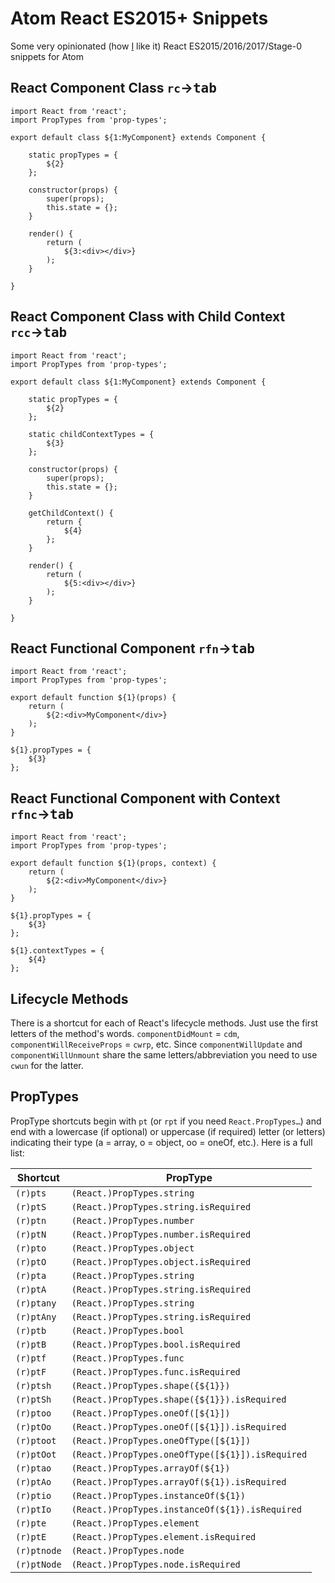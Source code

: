 # Atom React ES2015+ Snippets

Some very opinionated (how [I](https://www.manuelbieh.de) like it) React ES2015/2016/2017/Stage-0 snippets for Atom

## React Component Class `rc`→<kbd>tab</kbd>

```
import React from 'react';
import PropTypes from 'prop-types';

export default class ${1:MyComponent} extends Component {

    static propTypes = {
        ${2}
    };

    constructor(props) {
        super(props);
        this.state = {};
    }

    render() {
        return (
            ${3:<div></div>}
        );
    }

}
```

## React Component Class with Child Context `rcc`→<kbd>tab</kbd>

```
import React from 'react';
import PropTypes from 'prop-types';

export default class ${1:MyComponent} extends Component {

    static propTypes = {
        ${2}
    };

    static childContextTypes = {
        ${3}
    };

    constructor(props) {
        super(props);
        this.state = {};
    }

    getChildContext() {
        return {
            ${4}
        };
    }

    render() {
        return (
            ${5:<div></div>}
        );
    }

}
```

## React Functional Component `rfn`→<kbd>tab</kbd>

```
import React from 'react';
import PropTypes from 'prop-types';

export default function ${1}(props) {
    return (
        ${2:<div>MyComponent</div>}
    );
}

${1}.propTypes = {
    ${3}
};
```

## React Functional Component with Context `rfnc`→<kbd>tab</kbd>

```
import React from 'react';
import PropTypes from 'prop-types';

export default function ${1}(props, context) {
    return (
        ${2:<div>MyComponent</div>}
    );
}

${1}.propTypes = {
    ${3}
};

${1}.contextTypes = {
    ${4}
};
```

## Lifecycle Methods

There is a shortcut for each of React's lifecycle methods. Just use the first letters of the method's words. `componentDidMount` = `cdm`, `componentWillReceiveProps` = `cwrp`, etc. Since `componentWillUpdate` and `componentWillUnmount` share the same letters/abbreviation you need to use `cwun` for the latter.

## PropTypes

PropType shortcuts begin with `pt` (or `rpt` if you need `React.PropTypes…`) and end with a lowercase (if optional) or uppercase (if required) letter (or letters) indicating their type (a = array, o = object, oo = oneOf, etc.). Here is a full list:

| Shortcut | PropType |
|--------|--------|
| `(r)pts` | `(React.)PropTypes.string` |
| `(r)ptS` | `(React.)PropTypes.string.isRequired` |
| `(r)ptn` | `(React.)PropTypes.number` |
| `(r)ptN` | `(React.)PropTypes.number.isRequired` |
| `(r)pto` | `(React.)PropTypes.object` |
| `(r)ptO` | `(React.)PropTypes.object.isRequired` |
| `(r)pta` | `(React.)PropTypes.string` |
| `(r)ptA` | `(React.)PropTypes.string.isRequired` |
| `(r)ptany` | `(React.)PropTypes.string` |
| `(r)ptAny` | `(React.)PropTypes.string.isRequired` |
| `(r)ptb` | `(React.)PropTypes.bool` |
| `(r)ptB` | `(React.)PropTypes.bool.isRequired` |
| `(r)ptf` | `(React.)PropTypes.func` |
| `(r)ptF` | `(React.)PropTypes.func.isRequired` |
| `(r)ptsh` | `(React.)PropTypes.shape({${1}})` |
| `(r)ptSh` | `(React.)PropTypes.shape({${1}}).isRequired` |
| `(r)ptoo` | `(React.)PropTypes.oneOf([${1}])` |
| `(r)ptOo` | `(React.)PropTypes.oneOf([${1}]).isRequired` |
| `(r)ptoot` | `(React.)PropTypes.oneOfType([${1}])` |
| `(r)ptOot` | `(React.)PropTypes.oneOfType([${1}]).isRequired` |
| `(r)ptao` | `(React.)PropTypes.arrayOf(${1})` |
| `(r)ptAo` | `(React.)PropTypes.arrayOf(${1}).isRequired` |
| `(r)ptio` | `(React.)PropTypes.instanceOf(${1})` |
| `(r)ptIo` | `(React.)PropTypes.instanceOf(${1}).isRequired` |
| `(r)pte` | `(React.)PropTypes.element` |
| `(r)ptE` | `(React.)PropTypes.element.isRequired` |
| `(r)ptnode` | `(React.)PropTypes.node` |
| `(r)ptNode` | `(React.)PropTypes.node.isRequired` |
